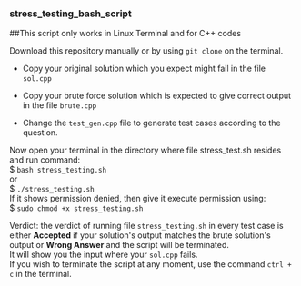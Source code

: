 ### stress_testing_bash_script

##This script only works in Linux Terminal and for C++ codes

Download this repository manually or by using `git clone` on the terminal.

- Copy your original solution which you expect might fail in the file `sol.cpp`
* Copy your brute force solution which is expected to give correct output in the file `brute.cpp`
+ Change the `test_gen.cpp` file to generate test cases according to the question.

Now open your terminal in the directory where file stress_test.sh resides and run command:  <br>
$ `bash stress_testing.sh`  <br>
or <br>
$ `./stress_testing.sh` <br>
If it shows permission denied, then give it execute permission using: <br>
$ `sudo chmod +x stress_testing.sh` <br>

Verdict: the verdict of running file `stress_testing.sh` in every test case is either **Accepted** if your solution's output matches the brute solution's output or **Wrong Answer** and the script will be terminated. <br>
It will show you the input where your `sol.cpp` fails. <br>
If you wish to terminate the script at any moment,  use the command `ctrl + c` in the terminal.
